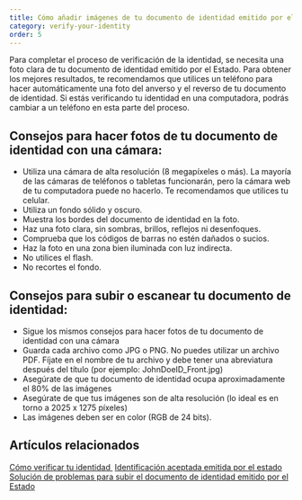 ```yaml
---
title: Cómo añadir imágenes de tu documento de identidad emitido por el estado
category: verify-your-identity
order: 5
---
```

Para completar el proceso de verificación de la identidad, se necesita una foto clara de tu documento de identidad emitido por el Estado. Para obtener los mejores resultados, te recomendamos que utilices un teléfono para hacer automáticamente una foto del anverso y el reverso de tu documento de identidad. Si estás verificando tu identidad en una computadora, podrás cambiar a un teléfono en esta parte del proceso.

## Consejos para hacer fotos de tu documento de identidad con una cámara:

* Utiliza una cámara de alta resolución (8 megapíxeles o más). La mayoría de las cámaras de teléfonos o tabletas funcionarán, pero la cámara web de tu computadora puede no hacerlo. Te recomendamos que utilices tu celular.
* Utiliza un fondo sólido y oscuro. 
* Muestra los bordes del documento de identidad en la foto.
* Haz una foto clara, sin sombras, brillos, reflejos ni desenfoques. 
* Comprueba que los códigos de barras no estén dañados o sucios. 
* Haz la foto en una zona bien iluminada con luz indirecta. 
* No utilices el flash.
* No recortes el fondo.

## Consejos para subir o escanear tu documento de identidad:

* Sigue los mismos consejos para hacer fotos de tu documento de identidad con una cámara 
* Guarda cada archivo como JPG o PNG. No puedes utilizar un archivo PDF. Fíjate en el nombre de tu archivo y debe tener una abreviatura después del título (por ejemplo: JohnDoeID_Front.jpg) 
* Asegúrate de que tu documento de identidad ocupa aproximadamente el 80% de las imágenes
* Asegúrate de que tus imágenes son de alta resolución (lo ideal es en torno a 2025 x 1275 píxeles)
* Las imágenes deben ser en color (RGB de 24 bits).

## Artículos relacionados

[Cómo verificar tu identidad ](https://login.gov/es/help/verify-your-identity/how-to-verify-your-identity/)
[Identificación aceptada emitida por el estado](https://login.gov/es/help/verify-your-identity/accepted-state-issued-identification/)
[Solución de problemas para subir el documento de identidad emitido por el Estado](https://login.gov/es/help/verify-your-identity/troubleshoot-uploading-your-state-issued-id/)
